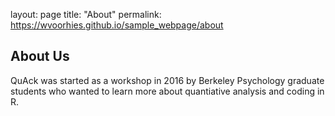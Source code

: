layout: page
title: "About"
permalink: https://wvoorhies.github.io/sample_webpage/about

## About Us
QuAck was started as a workshop in 2016 by Berkeley Psychology graduate students who wanted to learn more about quantiative analysis and coding in R. 

